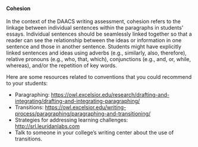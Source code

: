 #### Cohesion

In the context of the DAACS writing assessment, cohesion refers to the linkage between individual sentences within the paragraphs in students' essays. Individual sentences should be seamlessly linked together so that a reader can see the relationship between the ideas or information in one sentence and those in another sentence. Students might have explicitly linked sentences and ideas using adverbs (e.g., similarly, also, therefore), relative pronouns (e.g., who, that, which), conjunctions (e.g., and, or, while, whereas), and/or the repetition of key words.  

Here are some resources related to conventions that you could recommend to your students:

* Paragraphing: https://owl.excelsior.edu/research/drafting-and-integrating/drafting-and-integrating-paragraphing/
* Transitions: https://owl.excelsior.edu/writing-process/paragraphing/paragraphing-and-transitioning/
* Strategies for addressing learning challenges: http://srl.leuridanlabs.com
* Talk to someone in your college’s writing center about the use of transitions.
